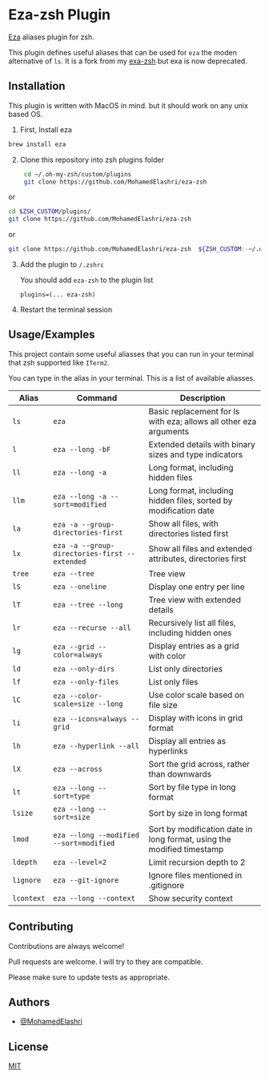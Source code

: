 
# Eza-zsh Plugin

[Eza](https://github.com/eza-community/eza) aliases plugin for zsh.

This plugin defines useful aliases that can be used for `eza` the moden alternative of `ls`. It is a fork from my [exa-zsh](https://github.com/MohamedElashri/exa-zsh) but exa is now deprecated. 



## Installation 
This plugin is written with MacOS in mind. but it should work on any unix based OS.

1. First, Install eza 

```bash
brew install eza
```
2. Clone this repository into zsh plugins folder 
   ```bash
    cd ~/.oh-my-zsh/custom/plugins
    git clone https://github.com/MohamedElashri/eza-zsh
   ```
 or 

```bash
cd $ZSH_CUSTOM/plugins/
git clone https://github.com/MohamedElashri/eza-zsh
```
 or 

```bash
git clone https://github.com/MohamedElashri/eza-zsh  ${ZSH_CUSTOM:-~/.oh-my-zsh/custom}/plugins/eza-zsh
```

3. Add the plugin to `/.zshrc`

   You should add `eza-zsh` to the plugin list 

   `plugins=(... eza-zsh)`

4. Restart the terminal session

  
## Usage/Examples
This project contain some useful aliasses that you can run in your terminal that zsh supported like `ITerm2`. 

You can type in the alias in your terminal. This is a list of available aliasses.


| Alias  | Command                             | Description                                                                                   |
|--------|-------------------------------------|-----------------------------------------------------------------------------------------------|
| `ls`   | `eza`                               | Basic replacement for ls with eza; allows all other eza arguments                             |
| `l`    | `eza --long -bF`                    | Extended details with binary sizes and type indicators                                        |
| `ll`   | `eza --long -a`                     | Long format, including hidden files                                                           |
| `llm`  | `eza --long -a --sort=modified`     | Long format, including hidden files, sorted by modification date                              |
| `la`   | `eza -a --group-directories-first`  | Show all files, with directories listed first                                                 |
| `lx`   | `eza -a --group-directories-first --extended` | Show all files and extended attributes, directories first                           |
| `tree` | `eza --tree`                        | Tree view                                                                                     |
| `lS`   | `eza --oneline`                     | Display one entry per line                                                                    |
| `lT`   | `eza --tree --long`                 | Tree view with extended details                                                               |
| `lr`   | `eza --recurse --all`               | Recursively list all files, including hidden ones                                             |
| `lg`   | `eza --grid --color=always`         | Display entries as a grid with color                                                          |
| `ld`   | `eza --only-dirs`                   | List only directories                                                                         |
| `lf`   | `eza --only-files`                  | List only files                                                                               |
| `lC`   | `eza --color-scale=size --long`     | Use color scale based on file size                                                            |
| `li`   | `eza --icons=always --grid`         | Display with icons in grid format                                                             |
| `lh`   | `eza --hyperlink --all`             | Display all entries as hyperlinks                                                             |
| `lX`   | `eza --across`                      | Sort the grid across, rather than downwards                                                   |
| `lt`   | `eza --long --sort=type`            | Sort by file type in long format                                                              |
| `lsize`| `eza --long --sort=size`            | Sort by size in long format                                                                   |
| `lmod` | `eza --long --modified --sort=modified` | Sort by modification date in long format, using the modified timestamp                    |
| `ldepth`| `eza --level=2`                    | Limit recursion depth to 2                                                                    |
| `lignore`| `eza --git-ignore`                | Ignore files mentioned in .gitignore                                                          |
| `lcontext`| `eza --long --context`           | Show security context                                                                         |
  
## Contributing

Contributions are always welcome!

Pull requests are welcome. I will try to they are compatible. 

Please make sure to update tests as appropriate.


  
## Authors

- [@MohamedElashri](https://www.github.com/MohamedElashri)

  
## License

[MIT](https://choosealicense.com/licenses/mit/)

  
